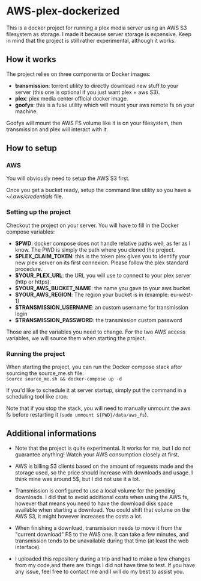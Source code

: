 # AWS-plex-dockerized

This is a docker project for running a plex media server using an AWS S3 filesystem as storage. I made it because server storage is expensive. Keep in mind that the project is still rather experimental, although it works.  

## How it works

The project relies on three components or Docker images:
- **transmission**: torrent utility to directly download new stuff to your server (this one is optional if you just want plex + aws S3).  
- **plex**: plex media center official docker image.  
- **goofys**: this is a fuse utility which will mount your aws remote fs on your machine.  

Goofys will mount the AWS FS volume like it is on your filesystem, then transmission and plex will interact with it.  

## How to setup

### AWS

You will obviously need to setup the AWS S3 first.  

Once you get a bucket ready, setup the command line utility so you have a *~/.aws/credentials* file.  

### Setting up the project

Checkout the project on your server. You will have to fill in the Docker compose variables:
- **$PWD**: docker compose does not handle relative paths well, as fer as I know. The PWD is simply the path where you cloned the project. 
- **$PLEX_CLAIM_TOKEN**: this is the token plex gives you to identify your new plex server on its first connexion. Please follow the plex standard procedure. 
- **$YOUR_PLEX_URL**: the URL you will use to connect to your plex server (http or https).
- **$YOUR_AWS_BUCKET_NAME**: the name you gave to your aws bucket
- **$YOUR_AWS_REGION**: The region your bucket is in (example: eu-west-1)
- **$TRANSMISSION_USERNAME**: an custom username for transmission login
- **$TRANSMISSION_PASSWORD**: the transmission custom password 

Those are all the variables you need to change. For the two AWS access variables, we will source them when starting the project. 

### Running the project

When starting the project, you can run the Docker compose stack after sourcing the source_me.sh file.  
`source source_me.sh && docker-compose up -d`  

If you'd like to schedule it at server startup, simply put the command in a scheduling tool like cron.  

Note that if you stop the stack, you will need to manually unmount the aws fs before restarting it (`sudo unmount ${PWD}/data/aws_fs`).  

## Additional informations

- Note that the project is quite experimental. It works for me, but I do not guarantee anything! Watch your AWS consumption closely at first.  

- AWS is billing S3 clients based on the amount of requests made and the storage used, so the price should increase with downloads and usage. I think mine was around 5$, but I did not use it a lot. 

- Transmission is configured to use a local volume for the pending downloads. I did that to avoid additional costs when using the AWS fs, however that means you need to have the download disk space available when starting a download. You could shift that volume on the AWS S3, it might however increases the costs a lot. 

- When finishing a download, transmission needs to move it from the "current download" FS to the AWS one. It can take a few minutes, and transmission tends to be unavailable during that time (at least the web interface). 

- I uploaded this repository during a trip and had to make a few changes from my code,and there are things I did not have time to test. If you have any issue, feel free to contact me and I will do my best to assist you. 


